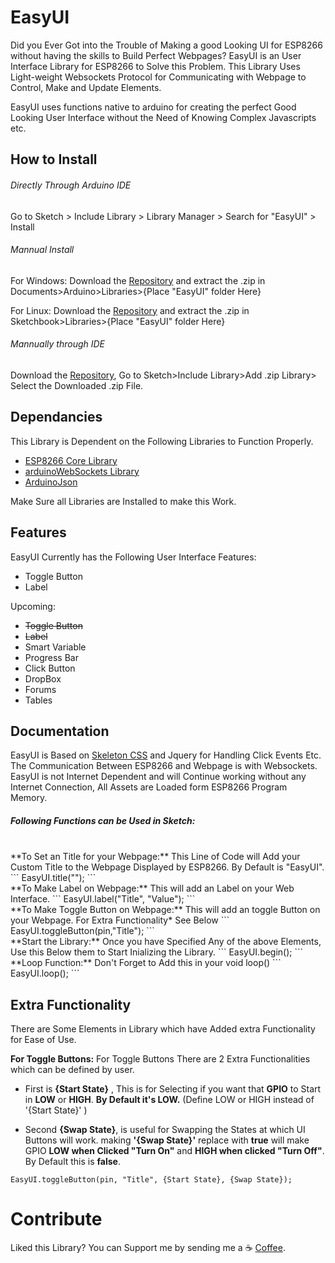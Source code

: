 # EasyUI
Did you Ever Got into the Trouble of Making a good Looking UI for ESP8266 without having the skills to Build Perfect Webpages?
EasyUI is an User Interface Library for ESP8266 to Solve this Problem. This Library Uses Light-weight Websockets Protocol for Communicating with Webpage to Control, Make and Update Elements.

EasyUI uses functions native to arduino for creating the perfect Good Looking User Interface without the Need of Knowing Complex Javascripts etc.

## How to Install
###### Directly Through Arduino IDE
Go to Sketch > Include Library > Library Manager > Search for "EasyUI" > Install

###### Mannual Install

For Windows: Download the [Repository](https://github.com/ayushsharma82/EasyUI/archive/master.zip) and extract the .zip in Documents>Arduino>Libraries>{Place "EasyUI" folder Here}

For Linux: Download the [Repository](https://github.com/ayushsharma82/EasyUI/archive/master.zip) and extract the .zip in Sketchbook>Libraries>{Place "EasyUI" folder Here}

###### Mannually through IDE

Download the [Repository](https://github.com/ayushsharma82/EasyUI/archive/master.zip), Go to Sketch>Include Library>Add .zip Library> Select the Downloaded .zip File.

## Dependancies
This Library is Dependent on the Following Libraries to Function Properly.
  - [ESP8266 Core Library](https://github.com/esp8266/Arduino)
  - [arduinoWebSockets Library](https://github.com/Links2004/arduinoWebSockets)
  - [ArduinoJson](https://github.com/bblanchon/ArduinoJson)

Make Sure all Libraries are Installed to make this Work.

## Features

EasyUI Currently has the Following User Interface Features:

  - Toggle Button
  - Label

Upcoming:
- ~~Toggle Button~~
- ~~Label~~
- Smart Variable
- Progress Bar
- Click Button
- DropBox
- Forums
- Tables

## Documentation

EasyUI is Based on [Skeleton CSS](http://getskeleton.com/) and Jquery for Handling Click Events Etc. The Communication Between ESP8266 and Webpage is with Websockets.
EasyUI is not Internet Dependent and will Continue working without any Internet Connection, All Assets are Loaded form ESP8266 Program Memory.

##### Following Functions can be Used in Sketch:
<br>
**To Set an Title for your Webpage:**
This Line of Code will Add your Custom Title to the Webpage Displayed by ESP8266. By Default is "EasyUI".
```
EasyUI.title("");
```
<br>
**To Make Label on Webpage:**
This will add an Label on your Web Interface.
```
EasyUI.label("Title", "Value");
```
<br>
**To Make Toggle Button on Webpage:**
This will add an toggle Button on your Webpage. For Extra Functionality* See Below
```
EasyUI.toggleButton(pin,"Title");
```
<br>
**Start the Library:**
Once you have Specified Any of the above Elements, Use this Below them to Start Inializing the Library.
```
EasyUI.begin();
```
<br>
**Loop Function:**
Don't Forget to Add this in your void loop()
```
EasyUI.loop();
```
<br>

## Extra Functionality
There are Some Elements in Library which have Added extra Functionality for Ease of Use.

**For Toggle Buttons:**
For Toggle Buttons There are 2 Extra Functionalities which can be defined by user.

- First is **{Start State}** , This is for Selecting if you want that **GPIO** to Start in **LOW** or **HIGH**. **By Default it's LOW.** (Define LOW or HIGH instead of '{Start State}' )

- Second **{Swap State}**, is useful for Swapping the States at which UI Buttons will work. making **'{Swap State}'** replace with **true** will make GPIO **LOW when Clicked "Turn On"** and **HIGH when clicked "Turn Off"**. By Default this is **false**.
```
EasyUI.toggleButton(pin, "Title", {Start State}, {Swap State});
```
# Contribute
Liked this Library? You can Support me by sending me a :coffee: [Coffee](https://www.paypal.me/ayushsharma82/3).
